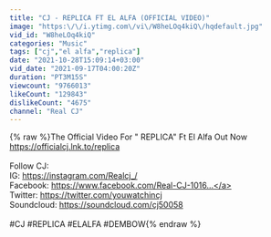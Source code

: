 ```yaml
---
title: "CJ - REPLICA FT EL ALFA (OFFICIAL VIDEO)"
image: "https:\/\/i.ytimg.com\/vi\/W8heLOq4kiQ\/hqdefault.jpg"
vid_id: "W8heLOq4kiQ"
categories: "Music"
tags: ["cj","el alfa","replica"]
date: "2021-10-28T15:09:14+03:00"
vid_date: "2021-09-17T04:00:20Z"
duration: "PT3M15S"
viewcount: "9766013"
likeCount: "129843"
dislikeCount: "4675"
channel: "Real CJ"
---
```

{% raw %}The Official Video For &quot; REPLICA&quot; Ft El Alfa Out Now <a rel="nofollow" target="blank" href="https://officialcj.lnk.to/replica">https://officialcj.lnk.to/replica</a><br /><br />Follow CJ: <br />IG: <a rel="nofollow" target="blank" href="https://instagram.com/Realcj_/​​​">https://instagram.com/Realcj_/​​​</a> ​<br />Facebook: <a rel="nofollow" target="blank" href="https://www.facebook.com/Real-CJ-1016...">https://www.facebook.com/Real-CJ-1016...</a><br />Twitter: <a rel="nofollow" target="blank" href="https://twitter.com/youwatchincj​​​">https://twitter.com/youwatchincj​​​</a> ​<br />Soundcloud: <a rel="nofollow" target="blank" href="https://soundcloud.com/cj50058​">https://soundcloud.com/cj50058​</a><br /><br />#CJ #REPLICA #ELALFA #DEMBOW{% endraw %}
